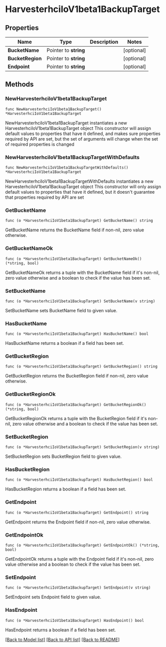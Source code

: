 # HarvesterhciIoV1beta1BackupTarget

## Properties

Name | Type | Description | Notes
------------ | ------------- | ------------- | -------------
**BucketName** | Pointer to **string** |  | [optional] 
**BucketRegion** | Pointer to **string** |  | [optional] 
**Endpoint** | Pointer to **string** |  | [optional] 

## Methods

### NewHarvesterhciIoV1beta1BackupTarget

`func NewHarvesterhciIoV1beta1BackupTarget() *HarvesterhciIoV1beta1BackupTarget`

NewHarvesterhciIoV1beta1BackupTarget instantiates a new HarvesterhciIoV1beta1BackupTarget object
This constructor will assign default values to properties that have it defined,
and makes sure properties required by API are set, but the set of arguments
will change when the set of required properties is changed

### NewHarvesterhciIoV1beta1BackupTargetWithDefaults

`func NewHarvesterhciIoV1beta1BackupTargetWithDefaults() *HarvesterhciIoV1beta1BackupTarget`

NewHarvesterhciIoV1beta1BackupTargetWithDefaults instantiates a new HarvesterhciIoV1beta1BackupTarget object
This constructor will only assign default values to properties that have it defined,
but it doesn't guarantee that properties required by API are set

### GetBucketName

`func (o *HarvesterhciIoV1beta1BackupTarget) GetBucketName() string`

GetBucketName returns the BucketName field if non-nil, zero value otherwise.

### GetBucketNameOk

`func (o *HarvesterhciIoV1beta1BackupTarget) GetBucketNameOk() (*string, bool)`

GetBucketNameOk returns a tuple with the BucketName field if it's non-nil, zero value otherwise
and a boolean to check if the value has been set.

### SetBucketName

`func (o *HarvesterhciIoV1beta1BackupTarget) SetBucketName(v string)`

SetBucketName sets BucketName field to given value.

### HasBucketName

`func (o *HarvesterhciIoV1beta1BackupTarget) HasBucketName() bool`

HasBucketName returns a boolean if a field has been set.

### GetBucketRegion

`func (o *HarvesterhciIoV1beta1BackupTarget) GetBucketRegion() string`

GetBucketRegion returns the BucketRegion field if non-nil, zero value otherwise.

### GetBucketRegionOk

`func (o *HarvesterhciIoV1beta1BackupTarget) GetBucketRegionOk() (*string, bool)`

GetBucketRegionOk returns a tuple with the BucketRegion field if it's non-nil, zero value otherwise
and a boolean to check if the value has been set.

### SetBucketRegion

`func (o *HarvesterhciIoV1beta1BackupTarget) SetBucketRegion(v string)`

SetBucketRegion sets BucketRegion field to given value.

### HasBucketRegion

`func (o *HarvesterhciIoV1beta1BackupTarget) HasBucketRegion() bool`

HasBucketRegion returns a boolean if a field has been set.

### GetEndpoint

`func (o *HarvesterhciIoV1beta1BackupTarget) GetEndpoint() string`

GetEndpoint returns the Endpoint field if non-nil, zero value otherwise.

### GetEndpointOk

`func (o *HarvesterhciIoV1beta1BackupTarget) GetEndpointOk() (*string, bool)`

GetEndpointOk returns a tuple with the Endpoint field if it's non-nil, zero value otherwise
and a boolean to check if the value has been set.

### SetEndpoint

`func (o *HarvesterhciIoV1beta1BackupTarget) SetEndpoint(v string)`

SetEndpoint sets Endpoint field to given value.

### HasEndpoint

`func (o *HarvesterhciIoV1beta1BackupTarget) HasEndpoint() bool`

HasEndpoint returns a boolean if a field has been set.


[[Back to Model list]](../README.md#documentation-for-models) [[Back to API list]](../README.md#documentation-for-api-endpoints) [[Back to README]](../README.md)



